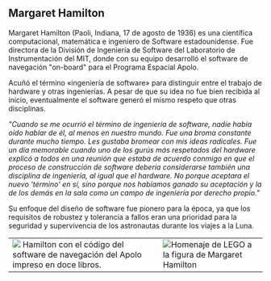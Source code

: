 
## Margaret Hamilton

Margaret Hamilton (Paoli, Indiana, 17 de agosto de 1936) es una científica computacional, matemática e ingeniero de Software estadounidense.
Fue directora de la División de Ingeniería de Software del Laboratorio de Instrumentación del MIT, donde con su equipo desarrolló el software de navegación "on-board" para el Programa Espacial Apolo.

Acuñó el término «ingeniería de software» para distinguir entre el trabajo de hardware y otras ingenierías. A pesar de que su idea no fue bien recibida al inicio, eventualmente el software generó el mismo respeto que otras disciplinas.

*"Cuando se me ocurrió el término de ingeniería de software, nadie había oído hablar de él, al menos en nuestro mundo. Fue una broma constante durante mucho tiempo. Les gustaba bromear con mis ideas radicales. Fue un día memorable cuando uno de los gurús más respetados del hardware explicó a todos en una reunión que estaba de acuerdo conmigo en que el proceso de construcción de software debería considerarse también una disciplina de ingeniería, al igual que el hardware. No porque aceptara el nuevo 'término' en sí, sino porque nos habíamos ganado su aceptación y la de los demás en la sala como un campo de ingeniería por derecho propio."*

Su enfoque del diseño de software fue pionero para la época, ya que los requisitos de robustez y tolerancia a fallos eran una prioridad para la seguridad y supervivencia de los astronautas durante los viajes a la Luna.

|||
-|-
![](https://upload.wikimedia.org/wikipedia/commons/thumb/d/db/Margaret_Hamilton_-_restoration.jpg/800px-Margaret_Hamilton_-_restoration.jpg) Hamilton con el código del software de navegación del Apolo impreso en doce libros.|![](https://www.lego.com/cdn/cs/set/assets/blt138c3236c6261f91/21312_alt2.jpg)Homenaje de LEGO a la figura de Margaret Hamilton
